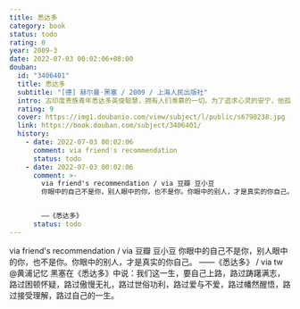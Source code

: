 ```yaml
---
title: 悉达多
category: book
status: todo
rating: 0
year: 2009-3
date: 2022-07-03 00:02:06+08:00
douban:
  id: "3406401"
  title: 悉达多
  subtitle: "[德] 赫尔曼·黑塞 / 2009 / 上海人民出版社"
  intro: 古印度贵族青年悉达多英俊聪慧，拥有人们羡慕的一切。为了追求心灵的安宁，他孤身一人展开了求道之旅。他在舍卫城聆听佛陀乔答摩宣讲教义，在繁华的大城中结识了名妓伽摩拉，并成为一名富商。心灵与肉体的享受达到顶峰，却让他对自己厌倦、鄙弃到极点。在与伽摩拉最后一次欢爱之后，他抛弃了自己所有世俗的一切，来到那河边，想结束自己的生命。在那最绝望的一刹那，他突然听到了生命之河永恒的声音……经过几乎一生的追求，悉达多终于体验到万事万物的圆融统一，所有生命的不可摧毁的本性，并最终将自我融入了瞬间的永恒之中。
  rating: 9
  cover: https://img1.doubanio.com/view/subject/l/public/s6790238.jpg
  link: https://book.douban.com/subject/3406401/
  history:
    - date: 2022-07-03 00:02:06
      comment: via friend's recommendation
      status: todo
    - date: 2022-07-03 00:02:06
      comment: >-
        via friend's recommendation / via 豆瓣 豆小豆
        你眼中的自己不是你，别人眼中的你，也不是你。你眼中的别人，才是真实的你自己。


        ——《悉达多》
      status: todo
---
```


via friend's recommendation / via 豆瓣 豆小豆 你眼中的自己不是你，别人眼中的你，也不是你。你眼中的别人，才是真实的你自己。
——《悉达多》 / via tw @黄浦记忆 黑塞在《悉达多》中说：我们这一生，要自己上路，路过踌躇满志，路过困顿怀疑，路过傲慢无礼，路过世俗功利，路过爱与不爱，路过幡然醒悟，路过接受理解，路过自己的一生。
